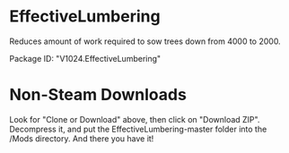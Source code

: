 # EffectiveLumbering
Reduces amount of work required to sow trees down from 4000 to 2000.

Package ID: "V1024.EffectiveLumbering"

# Non-Steam Downloads
Look for "Clone or Download" above, then click on "Download ZIP". Decompress it, and put the EffectiveLumbering-master folder into the /Mods directory. And there you have it!